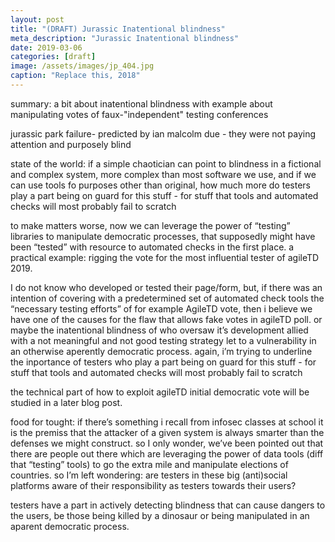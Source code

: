 ```yaml
---
layout: post
title: "(DRAFT) Jurassic Inatentional blindness"
meta_description: "Jurassic Inatentional blindness"
date: 2019-03-06
categories: [draft]
image: /assets/images/jp_404.jpg
caption: "Replace this, 2018"
---
```


summary: a bit about inatentional blindness with example about manipulating votes of faux-"independent" testing conferences

jurassic park failure- predicted by ian malcolm due - they were not paying attention and purposely blind

state of the world: if a simple chaotician can point to blindness in a fictional and complex system, more complex than most software we use, and if we can use tools fo  purposes other than original, how much more do testers play a part being on guard for this stuff - for stuff that tools and automated checks will most probably fail to scratch

to make matters worse, now we can leverage the power of “testing” libraries to manipulate democratic processes, that supposedly might have been “tested” with resource to automated checks in the first place.
a practical example: rigging the vote for the most influential tester of agileTD 2019.

I do not know who developed or tested their page/form, but, if there was an intention of covering with a predetermined set of automated check tools the “necessary testing efforts” of for example AgileTD vote, then i believe we have one of the causes for the flaw that allows fake votes in agileTD poll. or maybe the inatentional blindness of who oversaw it’s development allied with a not meaningful and not good testing strategy let to a vulnerability in an otherwise aperently democratic process. again, i’m trying to underline the inportance of testers who play a part being on guard for this stuff - for stuff that tools and automated checks will most probably fail to scratch

the technical part of how to exploit agileTD initial democratic vote will be studied in a later blog post.

food for tought: if there’s something i recall from infosec classes at school it is the premiss that the attacker of a given system is always smarter than the defenses we might construct. so I only wonder, we’ve been pointed out that there are  people out there which are leveraging the power of data tools (diff that “testing” tools) to go the extra mile and manipulate elections of countries. so I’m left wondering: are testers in these big (anti)social platforms aware of their responsibility as testers towards their users?

testers have a part in actively detecting blindness that can cause dangers to the users, be those being killed by a dinosaur or being manipulated in an aparent democratic process.